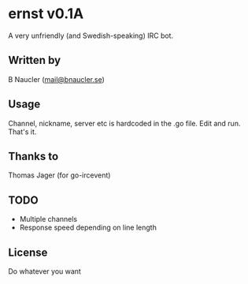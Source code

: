 # ernst v0.1A
A very unfriendly (and Swedish-speaking) IRC bot.

## Written by
B Naucler (mail@bnaucler.se)

## Usage
Channel, nickname, server etc is hardcoded in the .go file. Edit and run. That's it.

## Thanks to
Thomas Jager (for go-ircevent)

## TODO
* Multiple channels
* Response speed depending on line length

## License
Do whatever you want

